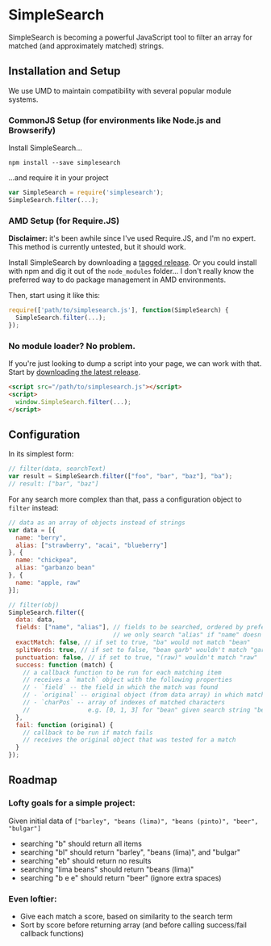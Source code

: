 # SimpleSearch

SimpleSearch is becoming a powerful JavaScript tool to filter an array for matched (and approximately matched) strings.

## Installation and Setup

We use UMD to maintain compatibility with several popular module systems.

### CommonJS Setup (for environments like Node.js and Browserify)

Install SimpleSearch...

```
npm install --save simplesearch
```

...and require it in your project

```javascript
var SimpleSearch = require('simplesearch');
SimpleSearch.filter(...);
```

### AMD Setup (for Require.JS)

**Disclaimer:** it's been awhile since I've used Require.JS, and I'm no expert. This method is currently untested, but it should work.

Install SimpleSearch by downloading a [tagged release](https://github.com/mlms13/SimpleSearch/releases). Or you could install with npm and dig it out of the `node_modules` folder... I don't really know the preferred way to do package management in AMD environments.

Then, start using it like this:

```javascript
require(['path/to/simplesearch.js'], function(SimpleSearch) {
  SimpleSearch.filter(...);
});
```

### No module loader? No problem.

If you're just looking to dump a script into your page, we can work with that. Start by [downloading the latest release](https://github.com/mlms13/SimpleSearch/releases).

```html
<script src="/path/to/simplesearch.js"></script>
<script>
  window.SimpleSearch.filter(...);
</script>
```

## Configuration

In its simplest form:

```javascript
// filter(data, searchText)
var result = SimpleSearch.filter(["foo", "bar", "baz"], "ba");
// result: ["bar", "baz"]
```
For any search more complex than that, pass a configuration object to `filter` instead:

```javascript
// data as an array of objects instead of strings
var data = [{
  name: "berry",
  alias: ["strawberry", "acai", "blueberry"]
}, {
  name: "chickpea",
  alias: "garbanzo bean"
}, {
  name: "apple, raw"
}];

// filter(obj)
SimpleSearch.filter({
  data: data,
  fields: ["name", "alias"], // fields to be searched, ordered by preference.
                             // we only search "alias" if "name" doesn't match
  exactMatch: false, // if set to true, "ba" would not match "bean"
  splitWords: true, // if set to false, "bean garb" wouldn't match "garbanzo bean"
  punctuation: false, // if set to true, "(raw)" wouldn't match "raw"
  success: function (match) {
    // a callback function to be run for each matching item
    // receives a `match` object with the following properties
    // - `field` -- the field in which the match was found
    // - `original` -- original object (from data array) in which match was found
    // - `charPos` -- array of indexes of matched characters
    //                e.g. [0, 1, 3] for "bean" given search string "ben"
  },
  fail: function (original) {
    // callback to be run if match fails
    // receives the original object that was tested for a match
  }
});
```

## Roadmap

### Lofty goals for a simple project:

Given initial data of `["barley", "beans (lima)", "beans (pinto)", "beer", "bulgar"]`

- searching "b" should return all items
- searching "bl" should return "barley", "beans (lima)", and "bulgar"
- searching "eb" should return no results
- searching "lima beans" should return "beans (lima)"
- searching "b e e" should return "beer" (ignore extra spaces)

### Even loftier:

- Give each match a score, based on similarity to the search term
- Sort by score before returning array (and before calling success/fail callback functions)
